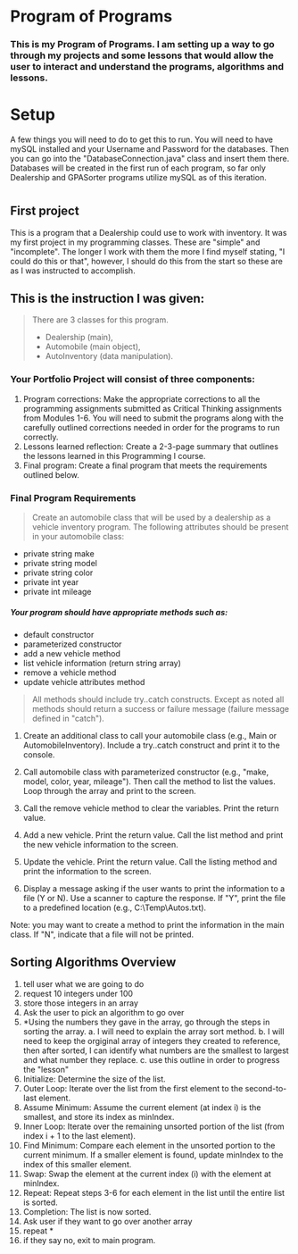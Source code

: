 
# Program of Programs

### This is my Program of Programs. I am setting up a way to go through my projects and some lessons that would allow the user to interact and understand the programs, algorithms and lessons. 

# Setup

A few things you will need to do to get this to run. You will need to have mySQL installed and your Username and Password for the databases. Then you can go into the "DatabaseConnection.java" class and insert them there. Databases will be created in the first run of each program, so far only Dealership and GPASorter programs utilize mySQL as of this iteration. 

#

## First project 
This is a program that a Dealership could use to work with inventory. It was my first project in my programming classes. These are "simple" and "incomplete". The longer I work with them the more I find myself stating, "I could do this or that", however, I should do this from the start so these are as I was instructed to accomplish. 

## This is the instruction I was given:

>There are 3 classes for this program.
>
> - Dealership (main), 
> - Automobile (main object), 
> - AutoInventory (data manipulation).

### Your Portfolio Project will consist of three components:

1. Program corrections: Make the appropriate corrections to all the programming assignments submitted as Critical Thinking assignments from Modules 1-6. You will need to submit the programs along with the carefully outlined corrections needed in order for the programs to run correctly.
2. Lessons learned reflection: Create a 2-3-page summary that outlines the lessons learned in this Programming I course.
3. Final program: Create a final program that meets the requirements outlined below.

### Final Program Requirements
>Create an automobile class that will be used by a dealership as a vehicle inventory program. The following attributes should be present in your automobile class:

- private string make
- private string model
- private string color
- private int year
- private int mileage
##### Your program should have appropriate methods such as:

- default constructor
- parameterized constructor
- add a new vehicle  method
- list vehicle information (return string array)
- remove a vehicle method
- update vehicle attributes method

>All methods should include try..catch constructs. Except as noted all methods should return a success or failure message (failure message defined in "catch").

1. Create an additional class to call your automobile class (e.g., Main or AutomobileInventory). Include a try..catch construct and print it to the console.
2. Call automobile class with parameterized constructor (e.g., "make, model, color, year, mileage").
Then call the method to list the values. Loop through the array and print to the screen.
3. Call the remove vehicle method to clear the variables.
Print the return value. 
4. Add a new vehicle. Print the return value. Call the list method and print the new vehicle information to the screen.

5. Update the vehicle. Print the return value. Call the listing method and print the information to the screen.

6. Display a message asking if the user wants to print the information to a file (Y or N). Use a scanner to capture the response. If "Y", print the file to a predefined location (e.g., C:\Temp\Autos.txt).

Note: you may want to create a method to print the information in the main class.
If "N", indicate that a file will not be printed.
##     
## Sorting Algorithms Overview
1. tell user what we are going to do
2. request 10 integers under 100
3. store those integers in an array
4. Ask the user to pick an algorithm to go over
5. *Using the numbers they gave in the array, go through the steps in sorting the array.
a. I will need to explain the array sort method. 
b. I will need to keep the orgiginal array of integers they created to reference, then after sorted, I can identify what numbers are the smallest to largest and what number they replace.
c. use this outline in order to progress the "lesson"
1. Initialize: Determine the size of the list.
2. Outer Loop: Iterate over the list from the first element to the second-to-last element.
3. Assume Minimum: Assume the current element (at index i) is the smallest, and store its index as minIndex.
4. Inner Loop: Iterate over the remaining unsorted portion of the list (from index i + 1 to the last element).
5. Find Minimum: Compare each element in the unsorted portion to the current minimum. If a smaller element is found, update minIndex to the index of this smaller element.
6. Swap: Swap the element at the current index (i) with the element at minIndex.
7. Repeat: Repeat steps 3-6 for each element in the list until the entire list is sorted.
8. Completion: The list is now sorted.
6. Ask user if they want to go over another array
7. repeat *
8. if they say no, exit to main program. 

